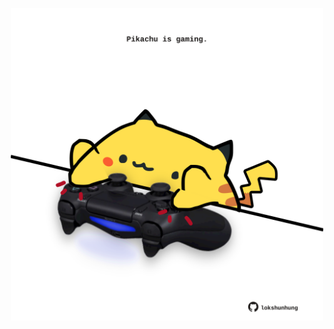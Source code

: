 <!-- built at 14/02/2023, 12:01:09 UTC -->
<p align="center">
  <img width="500" height="500" src="./ReadmeImage.svg">
</p>
